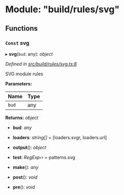 # Module: "build/rules/svg"

## Functions

### `Const` svg

▸ **svg**(`bud`: any): *object*

*Defined in [src/build/rules/svg.ts:8](https://github.com/roots/bud-support/blob/bd00b72/src/build/rules/svg.ts#L8)*

SVG module rules

**Parameters:**

Name | Type |
------ | ------ |
`bud` | any |

**Returns:** *object*

* **bud**: *any*

* **loaders**: *string[]* = [loaders.svgr, loaders.url]

* **output**(): *object*

* **test**: *RegExp‹›* = patterns.svg

* **make**(): *any*

* **post**(): *void*

* **pre**(): *void*
